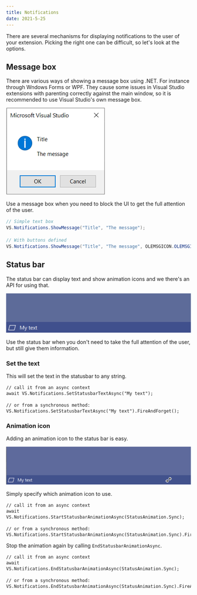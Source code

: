 ```yaml
---
title: Notifications
date: 2021-5-25
---
```


There are several mechanisms for displaying notifications to the user of your extension. Picking the right one can be difficult, so let's look at the options.

## Message box
There are various ways of showing a message box using .NET. For instance through Wndows Forms or WPF. They cause some issues in Visual Studio extensions with parenting correctly against the main window, so it is recommended to use Visual Studio's own message box.

![Native Visual Studio message box](../assets/img/messagebox.png)

Use a message box when you need to block the UI to get the full attention of the user.

```csharp
// Simple text box
VS.Notifications.ShowMessage("Title", "The message");

// With buttons defined
VS.Notifications.ShowMessage("Title", "The message", OLEMSGICON.OLEMSGICON_INFO, OLEMSGBUTTON.OLEMSGBUTTON_OKCANCEL);   
```

## Status bar
The status bar can display text and show animation icons and we there's an API for using that.

![Status bar showing custom text](../assets/img/statusbar.png)

Use the status bar when you don't need to take the full attention of the user, but still give them information.

### Set the text
This will set the text in the statusbar to any string.

```Csharp
// call it from an async context
await VS.Notifications.SetStatusbarTextAsync("My text");

// or from a synchronous method:
VS.Notifications.SetStatusbarTextAsync("My text").FireAndForget();
```

### Animation icon
Adding an animation icon to the status bar is easy.

![Statusbar animating using the StatusAnimation.Sync icon](../assets/img/statusbar-animation.gif)

Simply specify which animation icon to use.

```Csharp
// call it from an async context
await VS.Notifications.StartStatusbarAnimationAsync(StatusAnimation.Sync);

// or from a synchronous method:
VS.Notifications.StartStatusbarAnimationAsync(StatusAnimation.Sync).FireAndForget();
```

Stop the animation again by calling `EndStatusbarAnimationAsync`.

```CSharp
// call it from an async context
await VS.Notifications.EndStatusbarAnimationAsync(StatusAnimation.Sync);

// or from a synchronous method:
VS.Notifications.EndStatusbarAnimationAsync(StatusAnimation.Sync).FireAndForget();
```
